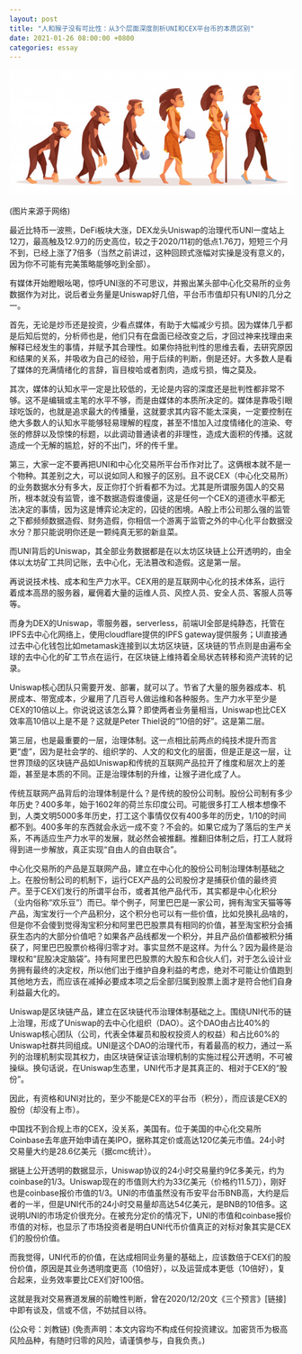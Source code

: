 ```yaml
---
layout: post
title: "人和猴子没有可比性：从3个层面深度剖析UNI和CEX平台币的本质区别"
date: 2021-01-26 08:00:00 +0800
categories: essay
---
```


![](/images/2021/20210126.jpg)

(图片来源于网络)

最近比特币一波熊，DeFi板块大涨，DEX龙头Uniswap的治理代币UNI一度站上12刀，最高触及12.9刀的历史高位，较之于2020/11初的低点1.76刀，短短三个月不到，已经上涨了7倍多（当然之前讲过，这种回顾式涨幅对实操是没有意义的，因为你不可能有完美策略能够吃到全部）。

有媒体开始瞪眼吆喝，惊呼UNI涨的不可思议，并搬出某头部中心化交易所的业务数据作为对比，说后者业务量是Uniswap好几倍，平台币市值却只有UNI的几分之一。

首先，无论是炒币还是投资，少看点媒体，有助于大幅减少亏损。因为媒体几乎都是后知后觉的，分析师也是，他们只有在盘面已经改变之后，才回过神来找理由来解释已经发生的事情，并赋予其合理性。如果你持批判性的思维去看，去研究原因和结果的关系，并吸收为自己的经验，用于后续的判断，倒是还好。大多数人是看了媒体的充满情绪化的言辞，盲目梭哈或者割肉，造成亏损，悔之莫及。

其次，媒体的认知水平一定是比较低的，无论是内容的深度还是批判性都非常不够。这不是编辑或主笔的水平不够，而是由媒体的本质所决定的。媒体是靠吸引眼球吃饭的，也就是追求最大的传播量，这就要求其内容不能太深奥，一定要控制在绝大多数人的认知水平能够轻易理解的程度，甚至不惜加入过度情绪化的渲染、夸张的修辞以及惊悚的标题，以此调动普通读者的非理性，造成大面积的传播。这就造成一个无解的尴尬，好的不出门，坏的传千里。

第三，大家一定不要再把UNI和中心化交易所平台币作对比了。这俩根本就不是一个物种。其差别之大，可以说如同人和猴子的区别。且不说CEX（中心化交易所）的业务数据水分有多大，反正你打个折看都不为过。尤其是所谓服务国人的交易所，根本就没有监管，谁不数据造假谁傻逼，这是任何一个CEX的道德水平都无法决定的事情，因为这是博弈论决定的，囚徒的困境。A股上市公司那么强的监管之下都频频数据造假、财务造假，你相信一个游离于监管之外的中心化平台数据没水分？那只能说明你还是一颗纯真无邪的新韭菜。

而UNI背后的Uniswap，其全部业务数据都是在以太坊区块链上公开透明的，由全体以太坊矿工共同记账，去中心化，无法篡改和造假。这是第一层。

再说说技术栈、成本和生产力水平。CEX用的是互联网中心化的技术体系，运行着成本高昂的服务器，雇佣着大量的运维人员、风控人员、安全人员、客服人员等等。

而身为DEX的Uniswap，零服务器，serverless，前端UI全部是纯静态，托管在IPFS去中心化网络上，使用cloudflare提供的IPFS gateway提供服务；UI直接通过去中心化钱包比如metamask连接到以太坊区块链，区块链的节点则是由遍布全球的去中心化的矿工节点在运行，在区块链上维持着全局状态转移和资产流转的记录。

Uniswap核心团队只需要开发、部署，就可以了。节省了大量的服务器成本、机房成本、带宽成本，少雇用了几百号人做运维和各种服务。生产力水平至少是CEX的10倍以上。你说说这该怎么算？即使两者业务量相当，Uniswap也比CEX效率高10倍以上是不是？这就是Peter Thiel说的“10倍的好”。这是第二层。

第三层，也是最重要的一层，治理体制。这一点相比前两点的纯技术提升而言更“虚”，因为是社会学的、组织学的、人文的和文化的层面，但是正是这一层，让世界顶级的区块链产品如Uniswap和传统的互联网产品拉开了维度和层次上的差距，甚至是本质的不同。正是治理体制的升维，让猴子进化成了人。

传统互联网产品背后的治理体制是什么？是传统的股份公司制。股份公司制有多少年历史？400多年，始于1602年的荷兰东印度公司。可能很多打工人根本想像不到，人类文明5000多年历史，打工这个事情仅仅有400多年的历史，1/10的时间都不到。400多年的东西就会永远一成不变？不会的。如果它成为了落后的生产关系，不再适应生产力水平的发展，就必然会被推翻。推翻旧体制之后，打工人就将得到进一步解放，真正实现“自由人的自由联合”。

中心化交易所的产品是互联网产品，建立在中心化的股份公司制治理体制基础之上。在股份制公司的机制下，运行CEX产品的公司股份才是捕获价值的最终资产。至于CEX们发行的所谓平台币，或者其他产品代币，其实都是中心化积分（业内俗称“欢乐豆”）而已。举个例子，阿里巴巴是一家公司，拥有淘宝天猫等等产品，淘宝发行一个产品积分，这个积分也可以有一些价值，比如兑换礼品啥的，但是你不会傻到觉得淘宝积分和阿里巴巴股票具有相同的价值，甚至淘宝积分会捕获生态内的大部分价值吧？如果各产品线都发一个积分，并且产品价值都被积分捕获了，阿里巴巴股票价格得归零才对。事实显然不是这样。为什么？因为最终是治理权和“屁股决定脑袋”。持有阿里巴巴股票的大股东和合伙人们，对于怎么设计业务拥有最终的决定权，所以他们出于维护自身利益的考虑，绝对不可能让价值跑到其他地方去，而应该在减掉必要成本项之后全部归属到股票上面才是符合他们自身利益最大化的。

Uniswap是区块链产品，建立在区块链代币治理体制基础之上。围绕UNI代币的链上治理，形成了Uniswap的去中心化组织（DAO）。这个DAO由占比40%的Uniswap核心团队（公司，代表全体雇员和股权投资人的权益）和占比60%的Uniswap社群共同组成。UNI是这个DAO的治理代币，有着最高的权力，通过一系列的治理机制实现其权力，由区块链保证该治理机制的实施过程公开透明，不可被操纵。换句话说，在Uniswap生态里，UNI代币才是其真正的、相对于CEX的“股份”。

因此，有资格和UNI对比的，至少不能是CEX的平台币（积分），而应该是CEX的股份（却没有上市）。

中国找不到合规上市的CEX，没关系，美国有。位于美国的中心化交易所Coinbase去年底开始申请在美IPO，据称其定价或高达120亿美元市值。24小时交易量大约是28.6亿美元（据cmc统计）。

据链上公开透明的数据显示，Uniswap协议的24小时交易量约9亿多美元，约为coinbase的1/3。Uniswap现在的市值则大约为33亿美元（价格约11.5刀），刚好也是coinbase报价市值的1/3。UNI的市值虽然没有币安平台币BNB高，大约是后者的一半，但是UNI代币的24小时交易量却高达54亿美元，是BNB的10倍多。这说明UNI的市场定价很充分。在被充分定价的情况下，UNI的市值和coinbase报价市值的对标，也显示了市场投资者是明白UNI代币价值真正的对标对象其实是CEX们的股份价值。

而我觉得，UNI代币的价值，在达成相同业务量的基础上，应该数倍于CEX们的股份价值，原因是其业务透明度更高（10倍好），以及运营成本更低（10倍好），复合起来，业务效率要比CEX们好100倍。

这就是我对交易赛道发展的前瞻性判断，曾在2020/12/20文《三个预言》[链接]中即有谈及，信或不信，不妨拭目以待。

(公众号：刘教链)
(免责声明：本文内容均不构成任何投资建议。加密货币为极高风险品种，有随时归零的风险，请谨慎参与，自我负责。)
